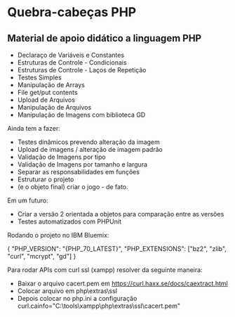 # Quebra-cabeças PHP
## Material de apoio didático a linguagem PHP
- Declaraço de Variáveis e Constantes
- Estruturas de Controle - Condicionais
- Estruturas de Controle - Laços de Repetição
- Testes Simples
- Manipulação de Arrays
- File get/put contents
- Upload de Arquivos
- Manipulação de Arquivos
- Manipulação de Imagens com biblioteca GD

Ainda tem a fazer:
- Testes dinâmicos prevendo alteração da imagem
- Upload de imagens / alteração de imagem padrão
- Validação de Imagens por tipo
- Validação de Imagens por tamanho e largura
- Separar as responsabilidades em funções
- Estruturar o projeto
- (e o objeto final) criar o jogo - de fato.

Em um futuro:
- Criar a versão 2 orientada a objetos para comparação entre as versões
- Testes automatizados com PHPUnit

Rodando o projeto no IBM Bluemix:

{
	"PHP_VERSION": "{PHP_70_LATEST}",
	"PHP_EXTENSIONS": ["bz2", "zlib", "curl", "mcrypt", "gd"]
}

Para rodar APIs com curl ssl (xampp) resolver da seguinte maneira:
- Baixar o arquivo cacert.pem em https://curl.haxx.se/docs/caextract.html
- Colocar arquivo em php\extras\ssl
- Depois colocar no php.ini a configuração curl.cainfo="C:\tools\xampp\php\extras\ssl\cacert.pem"